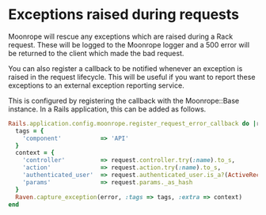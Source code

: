 # Exceptions raised during requests

Moonrope will rescue any exceptions which are raised during a Rack request.
These will be logged to the Moonrope logger and a 500 error will be returned
to the client which made the bad request.

You can also register a callback to be notified whenever an exception is raised
in the request lifecycle. This will be useful if you want to report these
exceptions to an external exception reporting service.

This is configured by registering the callback with the Moonrope::Base instance.
In a Rails application, this can be added as follows.

```ruby
Rails.application.config.moonrope.register_request_error_callback do |request, error|
  tags = {
    'component'           => 'API'
  }
  context = {
    'controller'          => request.controller.try(:name).to_s,
    'action'              => request.action.try(:name).to_s,
    'authenticated_user'  => request.authenticated_user.is_a?(ActiveRecord::Base) ? "#{request.authenticated_user.class}##{request.authenticated_user.id}" : request.authenticated_user.to_s,
    'params'              => request.params._as_hash
  }
  Raven.capture_exception(error, :tags => tags, :extra => context)
end
```
